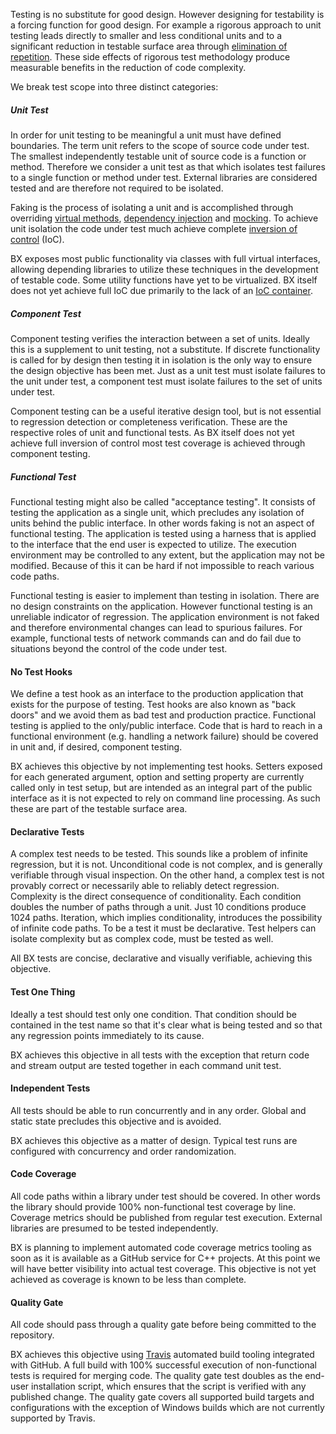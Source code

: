 Testing is no substitute for good design. However designing for testability is a forcing function for good design. For example a rigorous approach to unit testing leads directly to smaller and less conditional units and to a significant reduction in testable surface area through [elimination of repetition](http://en.wikipedia.org/wiki/Don't_repeat_yourself). These side effects of rigorous test methodology produce measurable benefits in the reduction of code complexity.

We break test scope into three distinct categories:

##### Unit Test
In order for unit testing to be meaningful a unit must have defined boundaries. The term unit refers to the scope of source code under test. The smallest independently testable unit of source code is a function or method. Therefore we consider a unit test as that which isolates test failures to a single function or method under test. External libraries are considered tested and are therefore not required to be isolated.

Faking is the process of isolating a unit and is accomplished through overriding [virtual methods](http://en.wikipedia.org/wiki/Virtual_function), [dependency injection](http://en.wikipedia.org/wiki/Dependency_injection) and [mocking](http://en.wikipedia.org/wiki/Mock_object). To achieve unit isolation the code under test much achieve complete [inversion of control](http://en.wikipedia.org/wiki/Inversion_of_control) (IoC).

BX exposes most public functionality via classes with full virtual interfaces, allowing depending libraries to utilize these techniques in the development of testable code. Some utility functions have yet to be virtualized. BX itself does not yet achieve full IoC due primarily to the lack of an [IoC container](http://www.martinfowler.com/articles/injection.html).

##### Component Test
Component testing verifies the interaction between a set of units. Ideally this is a supplement to unit testing, not a substitute. If discrete functionality is called for by design then testing it in isolation is the only way to ensure the design objective has been met. Just as a unit test must isolate failures to the unit under test, a component test must isolate failures to the set of units under test.

Component testing can be a useful iterative design tool, but is not essential to regression detection or completeness verification. These are the respective roles of unit and functional tests. As BX itself does not yet achieve full inversion of control most test coverage is achieved through component testing.

##### Functional Test
Functional testing might also be called "acceptance testing". It consists of testing the application as a single unit, which precludes any isolation of units behind the public interface. In other words faking is not an aspect of functional testing. The application is tested using a harness that is applied to the interface that the end user is expected to utilize. The execution environment may be controlled to any extent, but the application may not be modified. Because of this it can be hard if not impossible to reach various code paths.

Functional testing is easier to implement than testing in isolation. There are no design constraints on the application. However functional testing is an unreliable indicator of regression. The application environment is not faked and therefore environmental changes can lead to spurious failures. For example, functional tests of network commands can and do fail due to situations beyond the control of the code under test.

#### No Test Hooks
We define a test hook as an interface to the production application that exists for the purpose of testing. Test hooks are also known as "back doors" and we avoid them as bad test and production practice. Functional testing is applied to the only/public interface. Code that is hard to reach in a functional environment (e.g. handling a network failure) should be covered in unit and, if desired, component testing.

BX achieves this objective by not implementing test hooks. Setters exposed for each generated argument, option and setting property are currently called only in test setup, but are intended as an integral part of the public interface as it is not expected to rely on command line processing. As such these are part of the testable surface area.

#### Declarative Tests
A complex test needs to be tested. This sounds like a problem of infinite regression, but it is not. Unconditional code is not complex, and is generally verifiable through visual inspection. On the other hand, a complex test is not provably correct or necessarily able to reliably detect regression. Complexity is the direct consequence of conditionality. Each condition doubles the number of paths through a unit. Just 10 conditions produce 1024 paths. Iteration, which implies conditionality, introduces the possibility of infinite code paths. To be a test it must be declarative. Test helpers can isolate complexity but as complex code, must be tested as well.

All BX tests are concise, declarative and visually verifiable, achieving this objective.

#### Test One Thing
Ideally a test should test only one condition. That condition should be contained in the test name so that it's clear what is being tested and so that any regression points immediately to its cause.

BX achieves this objective in all tests with the exception that return code and stream output are tested together in each command unit test.

#### Independent Tests
All tests should be able to run concurrently and in any order. Global and static state precludes this objective and is avoided. 

BX achieves this objective as a matter of design. Typical test runs are configured with concurrency and order randomization.

#### Code Coverage
All code paths within a library under test should be covered. In other words the library should provide 100% non-functional test coverage by line. Coverage metrics should be published from regular test execution. External libraries are presumed to be tested independently.

BX is planning to implement automated code coverage metrics tooling as soon as it is available as a GitHub service for C++ projects. At this point we will have better visibility into actual test coverage. This objective is not yet achieved as coverage is known to be less than complete.

#### Quality Gate
All code should pass through a quality gate before being committed to the repository.

BX achieves this objective using [Travis](https://travis-ci.org) automated build tooling integrated with GitHub. A full build with 100% successful execution of non-functional tests is required for merging code. The quality gate test doubles as the end-user installation script, which ensures that the script is verified with any published change.  The quality gate covers all supported build targets and configurations with the exception of Windows builds which are not currently supported by Travis.